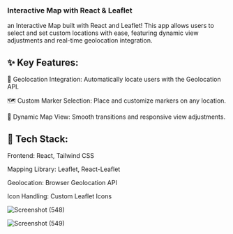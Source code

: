 ### Interactive Map with React & Leaflet

an Interactive Map built with React and Leaflet! This app allows users to select and set custom locations with ease, featuring dynamic view adjustments and real-time geolocation integration.

## ✨ Key Features:

📍 Geolocation Integration: Automatically locate users with the Geolocation API.    

🗺️ Custom Marker Selection: Place and customize markers on any location.      

🔄 Dynamic Map View: Smooth transitions and responsive view adjustments.      

## 🔧 Tech Stack:     


Frontend: React, Tailwind CSS     

Mapping Library: Leaflet, React-Leaflet     

Geolocation: Browser Geolocation API          

Icon Handling: Custom Leaflet Icons

![Screenshot (548)](https://github.com/user-attachments/assets/22e17767-cbd9-487e-be7d-4d48244b8411)

![Screenshot (549)](https://github.com/user-attachments/assets/2bf5bbd8-6ce3-46b2-bc14-30591bb6f524)

